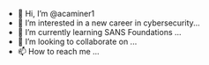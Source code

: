 - 👋 Hi, I’m @acaminer1
- 👀 I’m interested in a new career in cybersecurity...
- 🌱 I’m currently learning SANS Foundations ...
- 💞️ I’m looking to collaborate on ...
- 📫 How to reach me ...

<!---
acaminer1/acaminer1 is a ✨ special ✨ repository because its `README.md` (this file) appears on your GitHub profile.
You can click the Preview link to take a look at your changes.
--->
